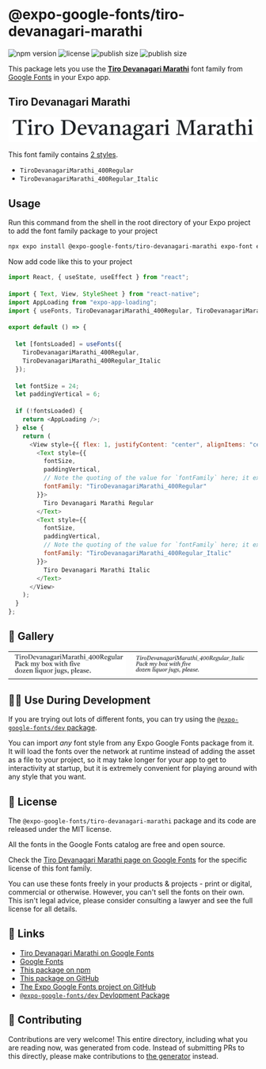 # @expo-google-fonts/tiro-devanagari-marathi

![npm version](https://flat.badgen.net/npm/v/@expo-google-fonts/tiro-devanagari-marathi)
![license](https://flat.badgen.net/github/license/expo/google-fonts)
![publish size](https://flat.badgen.net/packagephobia/install/@expo-google-fonts/tiro-devanagari-marathi)
![publish size](https://flat.badgen.net/packagephobia/publish/@expo-google-fonts/tiro-devanagari-marathi)

This package lets you use the [**Tiro Devanagari Marathi**](https://fonts.google.com/specimen/Tiro+Devanagari+Marathi) font family from [Google Fonts](https://fonts.google.com/) in your Expo app.

## Tiro Devanagari Marathi

![Tiro Devanagari Marathi](./font-family.png)

This font family contains [2 styles](#-gallery).

- `TiroDevanagariMarathi_400Regular`
- `TiroDevanagariMarathi_400Regular_Italic`

## Usage

Run this command from the shell in the root directory of your Expo project to add the font family package to your project

```sh
npx expo install @expo-google-fonts/tiro-devanagari-marathi expo-font expo-app-loading
```

Now add code like this to your project

```js
import React, { useState, useEffect } from "react";

import { Text, View, StyleSheet } from "react-native";
import AppLoading from "expo-app-loading";
import { useFonts, TiroDevanagariMarathi_400Regular, TiroDevanagariMarathi_400Regular_Italic } from '@expo-google-fonts/tiro-devanagari-marathi';

export default () => {

  let [fontsLoaded] = useFonts({
    TiroDevanagariMarathi_400Regular, 
    TiroDevanagariMarathi_400Regular_Italic
  });

  let fontSize = 24;
  let paddingVertical = 6;

  if (!fontsLoaded) {
    return <AppLoading />;
  } else {
    return (
      <View style={{ flex: 1, justifyContent: "center", alignItems: "center" }}>
        <Text style={{
          fontSize,
          paddingVertical,
          // Note the quoting of the value for `fontFamily` here; it expects a string!
          fontFamily: "TiroDevanagariMarathi_400Regular"
        }}>
          Tiro Devanagari Marathi Regular
        </Text>
        <Text style={{
          fontSize,
          paddingVertical,
          // Note the quoting of the value for `fontFamily` here; it expects a string!
          fontFamily: "TiroDevanagariMarathi_400Regular_Italic"
        }}>
          Tiro Devanagari Marathi Italic
        </Text>
      </View>
    );
  }
};
```

## 🔡 Gallery


||||
|-|-|-|
|![TiroDevanagariMarathi_400Regular](./TiroDevanagariMarathi_400Regular.ttf.png)|![TiroDevanagariMarathi_400Regular_Italic](./TiroDevanagariMarathi_400Regular_Italic.ttf.png)|||


## 👩‍💻 Use During Development

If you are trying out lots of different fonts, you can try using the [`@expo-google-fonts/dev` package](https://github.com/expo/google-fonts/tree/master/font-packages/dev#readme).

You can import _any_ font style from any Expo Google Fonts package from it. It will load the fonts over the network at runtime instead of adding the asset as a file to your project, so it may take longer for your app to get to interactivity at startup, but it is extremely convenient for playing around with any style that you want.


## 📖 License

The `@expo-google-fonts/tiro-devanagari-marathi` package and its code are released under the MIT license.

All the fonts in the Google Fonts catalog are free and open source.

Check the [Tiro Devanagari Marathi page on Google Fonts](https://fonts.google.com/specimen/Tiro+Devanagari+Marathi) for the specific license of this font family.

You can use these fonts freely in your products & projects - print or digital, commercial or otherwise. However, you can't sell the fonts on their own. This isn't legal advice, please consider consulting a lawyer and see the full license for all details.

## 🔗 Links

- [Tiro Devanagari Marathi on Google Fonts](https://fonts.google.com/specimen/Tiro+Devanagari+Marathi)
- [Google Fonts](https://fonts.google.com/)
- [This package on npm](https://www.npmjs.com/package/@expo-google-fonts/tiro-devanagari-marathi)
- [This package on GitHub](https://github.com/expo/google-fonts/tree/master/font-packages/tiro-devanagari-marathi)
- [The Expo Google Fonts project on GitHub](https://github.com/expo/google-fonts)
- [`@expo-google-fonts/dev` Devlopment Package](https://github.com/expo/google-fonts/tree/master/font-packages/dev)

## 🤝 Contributing

Contributions are very welcome! This entire directory, including what you are reading now, was generated from code. Instead of submitting PRs to this directly, please make contributions to [the generator](https://github.com/expo/google-fonts/tree/master/packages/generator) instead.
